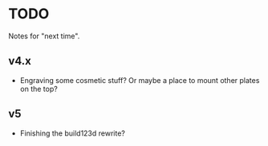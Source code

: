 # TODO

Notes for "next time".

## v4.x

* Engraving some cosmetic stuff? Or maybe a place to mount other plates on the top?

## v5

* Finishing the build123d rewrite?
